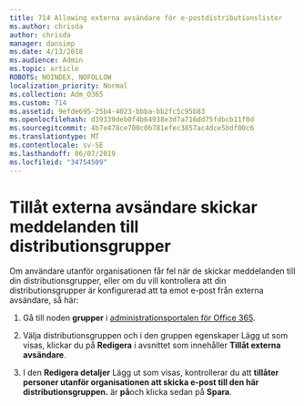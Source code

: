 ```yaml
---
title: 714 Allowing externa avsändare för e-postdistributionslistor
ms.author: chrisda
author: chrisda
manager: dansimp
ms.date: 4/13/2018
ms.audience: Admin
ms.topic: article
ROBOTS: NOINDEX, NOFOLLOW
localization_priority: Normal
ms.collection: Adm_O365
ms.custom: 714
ms.assetid: 9efde695-25b4-4023-bbba-bb2fc5c95b83
ms.openlocfilehash: d39339deb0f4b64938e3d7a716dd75fdbcb11f0d
ms.sourcegitcommit: 4b7e478ce700c0b781efec3857ac4dce5bdf00c6
ms.translationtype: MT
ms.contentlocale: sv-SE
ms.lasthandoff: 06/07/2019
ms.locfileid: "34754509"
---
```

# <a name="allow-external-senders-to-send-messages-to-distribution-groups"></a>Tillåt externa avsändare skickar meddelanden till distributionsgrupper

Om användare utanför organisationen får fel när de skickar meddelanden till din distributionsgrupper, eller om du vill kontrollera att din distributionsgrupper är konfigurerad att ta emot e-post från externa avsändare, så här:

1. Gå till noden **grupper** i [administrationsportalen för Office 365](https://portal.office.com/adminportal/home#/groups).

2. Välja distributionsgruppen och i den gruppen egenskaper Lägg ut som visas, klickar du på **Redigera** i avsnittet som innehåller **Tillåt externa avsändare**.

3. I den **Redigera detaljer** Lägg ut som visas, kontrollerar du att **tillåter personer utanför organisationen att skicka e-post till den här distributionsgruppen.** är **på**och klicka sedan på **Spara**.
